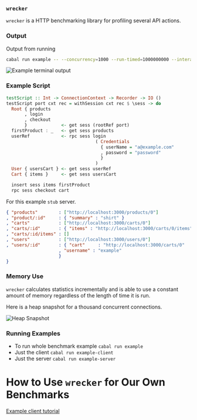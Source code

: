 ### `wrecker`
`wrecker` is a HTTP benchmarking library for profiling several API actions.

### Output

Output from running

```bash
cabal run example -- --concurrency=1000 --run-timed=1000000000 --interactive +RTS -N -I0
```

![Example terminal output](/examples/new-example.gif?raw=true "Example Terminal Output")

### Example Script

```haskell
testScript :: Int -> ConnectionContext -> Recorder -> IO ()
testScript port cxt rec = withSession cxt rec $ \sess -> do
  Root { products
       , login
       , checkout
       }             <- get sess (rootRef port)
  firstProduct : _   <- get sess products
  userRef            <- rpc sess login
                                  ( Credentials
                                    { userName = "a@example.com"
                                    , password = "password"
                                    }
                                  )
  User { usersCart } <- get sess userRef
  Cart { items }     <- get sess usersCart

  insert sess items firstProduct
  rpc sess checkout cart
```

For this example `stub` server.

```json
{ "products"        : ["http://localhost:3000/products/0"]
, "product/:id"     : { "summary" : "shirt" }
, "carts"           : ["http://localhost:3000/carts/0"]
, "carts/:id"       : { "items" : "http://localhost:3000/carts/0/items" }
, "carts/:id/items" : []
, "users"           : ["http://localhost:3000/users/0"]
, "users/:id"       : { "cart"     : "http://localhost:3000/carts/0"
                    , "username" : "example"
                    }
}
```

### Memory Use

`wrecker` calculates statistics incrementally and is able to use a constant amount of memory regardless of the length of time it is run.

Here is a heap snapshot for a thousand concurrent connections.

![Heap Snapshot](/memoryProfile.png?raw=true "Heap Snapshot")

### Running Examples
 - To run whole benchmark example `cabal run example`
 - Just the client `cabal run example-client `
 - Just the server `cabal run example-server`

# How to Use `wrecker` for Our Own Benchmarks

[Example client tutorial](/examples/Client.md)

